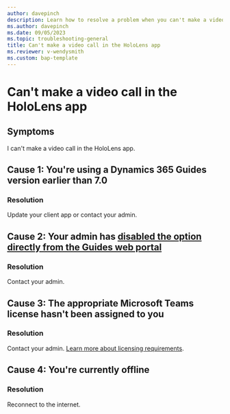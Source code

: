 ```yaml
---
author: davepinch
description: Learn how to resolve a problem when you can't make a video call in the HoloLens app
ms.author: davepinch
ms.date: 09/05/2023
ms.topic: troubleshooting-general
title: Can't make a video call in the HoloLens app
ms.reviewer: v-wendysmith
ms.custom: bap-template
---
```


# Can't make a video call in the HoloLens app

## Symptoms

I can't make a video call in the HoloLens app.

## Cause 1: You're using a Dynamics 365 Guides version earlier than 7.0

### Resolution

Update your client app or contact your admin.

## Cause 2: Your admin has [disabled the option directly from the Guides web portal](admin-enable-calls.md)

### Resolution

Contact your admin.

## Cause 3: The appropriate Microsoft Teams license hasn't been assigned to you

### Resolution

Contact your admin. [Learn more about licensing requirements](requirements.md).

## Cause 4: You're currently offline

### Resolution

Reconnect to the internet.